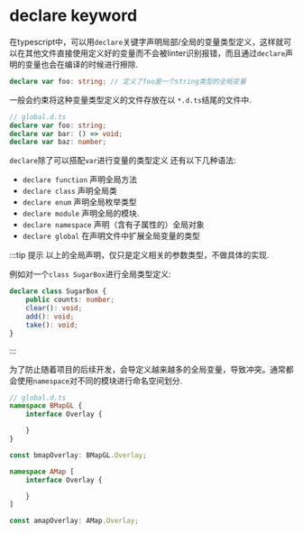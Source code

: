 # declare keyword

在typescript中，可以用`declare`关键字声明局部/全局的变量类型定义，这样就可以在其他文件直接使用定义好的变量而不会被linter识别报错，而且通过`declare`声明的变量也会在编译的时候进行擦除.


```ts
declare var foo: string; // 定义了foo是一个string类型的全局变量
```

一般会约束将这种变量类型定义的文件存放在以 `*.d.ts`结尾的文件中.

```ts
// global.d.ts
declare var foo: string; 
declare var bar: () => void;
declare var baz: number;
```

`declare`除了可以搭配`var`进行变量的类型定义 还有以下几种语法:

- `declare function` 声明全局方法
- `declare class` 声明全局类
- `declare enum` 声明全局枚举类型
- `declare module` 声明全局的模块.
- `declare namespace` 声明（含有子属性的）全局对象
- `declare global` 在声明文件中扩展全局变量的类型

:::tip 提示
以上的全局声明，仅只是定义相关的参数类型，不做具体的实现. 

例如对一个`class SugarBox`进行全局类型定义:

```ts
declare class SugarBox {
    public counts: number;
    clear(): void;
    add(): void;
    take(): void;
}
```
:::

为了防止随着项目的后续开发，会导定义越来越多的全局变量，导致冲突。通常都会使用`namespace`对不同的模块进行命名空间划分.

```ts
// global.d.ts
namespace BMapGL {
    interface Overlay {

    }
}

const bmapOverlay: BMapGL.Overlay;

namespace AMap [
    interface Overlay {

    }
]

const amapOverlay: AMap.Overlay;
```

